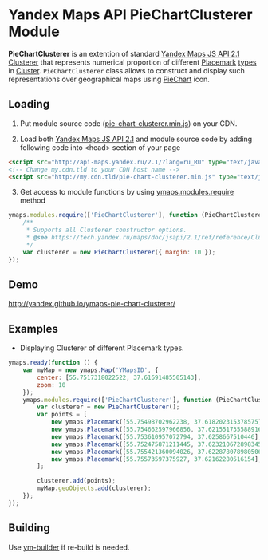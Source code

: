 # Yandex Maps API PieChartClusterer Module

**PieChartClusterer** is an extention of standard [Yandex Maps JS API 2.1 Clusterer](https://tech.yandex.ru/maps/doc/jsapi/2.1/ref/reference/Clusterer-docpage/)
that represents numerical proportion of different [Placemark](https://tech.yandex.ru/maps/doc/jsapi/2.1/ref/reference/Placemark-docpage/)
 [types](https://tech.yandex.ru/maps/doc/jsapi/2.1/ref/reference/option.presetStorage-docpage/)
in [Cluster](https://tech.yandex.ru/maps/doc/jsapi/2.1/ref/reference/ClusterPlacemark-docpage/).
`PieChartClusterer` class allows to construct and display such representations over geographical maps using [PieChart](http://en.wikipedia.org/wiki/Pie_chart) icon.

Loading
-------

1. Put module source code ([pie-chart-clusterer.min.js](https://github.com/yandex/ymaps-pie-chart-clusterer/blob/master/build/pie-chart-clusterer.min.js)) on your CDN.

2. Load both [Yandex Maps JS API 2.1](http://api.yandex.com/maps/doc/jsapi/) and module source code by adding following code into &lt;head&gt; section of your page
```html
<script src="http://api-maps.yandex.ru/2.1/?lang=ru_RU" type="text/javascript"></script>
<!-- Change my.cdn.tld to your CDN host name -->
<script src="http://my.cdn.tld/pie-chart-clusterer.min.js" type="text/javascript"></script>
```

3. Get access to module functions by using [ymaps.modules.require](http://api.yandex.ru/maps/doc/jsapi/2.1/ref/reference/modules.require.xml) method
```js
ymaps.modules.require(['PieChartClusterer'], function (PieChartClusterer) {
    /**
     * Supports all Clusterer constructor options.
     * @see https://tech.yandex.ru/maps/doc/jsapi/2.1/ref/reference/Clusterer-docpage/
     */
    var clusterer = new PieChartClusterer({ margin: 10 });
});
```

Demo
----
http://yandex.github.io/ymaps-pie-chart-clusterer/


Examples
--------
* Displaying Clusterer of different Placemark types.
```js
ymaps.ready(function () {
    var myMap = new ymaps.Map('YMapsID', {
        center: [55.7517318022522, 37.61691485505143],
        zoom: 10
    });
    ymaps.modules.require(['PieChartClusterer'], function (PieChartClusterer) {
        var clusterer = new PieChartClusterer();
        var points = [
            new ymaps.Placemark([55.75498702962238, 37.618202315378575], { balloonContent: 'museum' }, { preset: 'islands#brownIcon' }),
            new ymaps.Placemark([55.754662597966856, 37.621551735588916], { balloonContent: 'shopping centre' }, { preset: 'islands#blueIcon' }),
            new ymaps.Placemark([55.753610957072794, 37.6258667510446], { balloonContent: 'shopping centre' }, { preset: 'islands#blueIcon' }),
            new ymaps.Placemark([55.752475871211445, 37.623210672898345], { balloonContent: 'temple' }, { preset: 'islands#greenIcon' }),
            new ymaps.Placemark([55.755421360094026, 37.622878078980506], { balloonContent: 'cafe' }, { preset: 'islands#redIcon' }),
            new ymaps.Placemark([55.75573597375927, 37.62162280516154], { balloonContent: 'restaurant' }, { preset: 'islands#orangeIcon' }),
        ];

        clusterer.add(points);
        myMap.geoObjects.add(clusterer);
    });
});
```


Building
--------
Use [ym-builder](https://www.npmjs.org/package/ym-builder) if re-build is needed.
